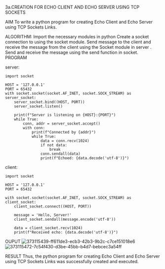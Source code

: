 3a.CREATION FOR ECHO CLIENT AND ECHO SERVER USING TCP SOCKETS

AIM
To write a python program for creating Echo Client and Echo Server using TCP Sockets Links.

ALGORITHM:
Import the necessary modules in python
Create a socket connection to using the socket module.
Send message to the client and receive the message from the client using the Socket module in server .
Send and receive the message using the send function in socket.
PROGRAM

server:
```
import socket

HOST = '127.0.0.1'  
PORT = 65432
with socket.socket(socket.AF_INET, socket.SOCK_STREAM) as server_socket:
    server_socket.bind((HOST, PORT))
    server_socket.listen()

    print(f"Server is listening on {HOST}:{PORT}")
    while True:
        conn, addr = server_socket.accept()
        with conn:
            print(f"Connected by {addr}")
            while True:
                data = conn.recv(1024)
                if not data:
                    break
                conn.sendall(data)
                print(f"Echoed: {data.decode('utf-8')}")
```
client:
```
import socket

HOST = '127.0.0.1'  
PORT = 65432  

with socket.socket(socket.AF_INET, socket.SOCK_STREAM) as client_socket:
    client_socket.connect((HOST, PORT))

    message = 'Hello, Server!'
    client_socket.sendall(message.encode('utf-8'))

    data = client_socket.recv(1024)
    print(f"Received echo: {data.decode('utf-8')}")
```
OUPUT
![373115439-ff611de3-ecb3-42b3-9b2c-c7ce151018e6](https://github.com/user-attachments/assets/7b9ddfec-4226-4a47-95aa-a9fa69614e21)
![373115472-7c54f430-d3be-45bb-b4d7-bebcec3a54ff](https://github.com/user-attachments/assets/f7dfe05b-a05a-40fd-b983-a41ff9c53b23)

RESULT
Thus, the python program for creating Echo Client and Echo Server using TCP Sockets Links was successfully created and executed.
